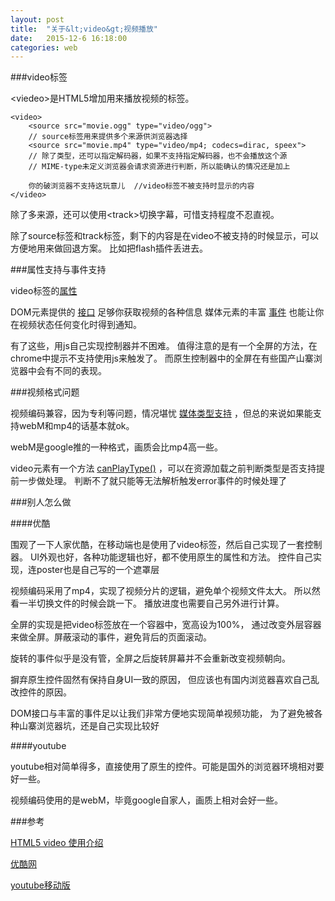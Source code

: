 ```yaml
---
layout: post
title:  "关于&lt;video&gt;视频播放"
date:   2015-12-6 16:18:00
categories: web
---
```


###video标签

&lt;viedeo&gt;是HTML5增加用来播放视频的标签。

    <video>
        <source src="movie.ogg" type="video/ogg">
        // source标签用来提供多个来源供浏览器选择
        <source src="movie.mp4" type="video/mp4; codecs=dirac, speex">
        // 除了类型，还可以指定解码器，如果不支持指定解码器，也不会播放这个源
        // MIME-type未定义浏览器会请求资源进行判断，所以能确认的情况还是加上
        
        你的破浏览器不支持这玩意儿  //video标签不被支持时显示的内容
    </video>

除了多来源，还可以使用&lt;track&gt;切换字幕，可惜支持程度不忍直视。

除了source标签和track标签，剩下的内容是在video不被支持的时候显示，可以方便地用来做回退方案。
比如把flash插件丢进去。

###属性支持与事件支持

video标签的[属性](https://developer.mozilla.org/en-US/docs/Web/HTML/Element/video)
    
DOM元素提供的
[接口](https://developer.mozilla.org/en-US/docs/Web/API/HTMLMediaElement)
足够你获取视频的各种信息
媒体元素的丰富
[事件](https://developer.mozilla.org/en-US/docs/Web/Guide/Events/Media_events)
也能让你在视频状态任何变化时得到通知。

有了这些，用js自己实现控制器并不困难。
值得注意的是有一个全屏的方法，在chrome中提示不支持使用js来触发了。
而原生控制器中的全屏在有些国产山寨浏览器中会有不同的表现。

###视频格式问题

视频编码兼容，因为专利等问题，情况堪忧
[媒体类型支持](https://developer.mozilla.org/en-US/docs/Web/HTML/Supported_media_formats)
，但总的来说如果能支持webM和mp4的话基本就ok。

webM是google推的一种格式，画质会比mp4高一些。

video元素有一个方法
[canPlayType()](https://developer.mozilla.org/en-US/docs/Web/API/HTMLMediaElement/canPlayType)
，可以在资源加载之前判断类型是否支持提前一步做处理。
判断不了就只能等无法解析触发error事件的时候处理了

###别人怎么做

####优酷

围观了一下人家优酷，在移动端也是使用了video标签，然后自己实现了一套控制器。
UI外观也好，各种功能逻辑也好，都不使用原生的属性和方法。
控件自己实现，连poster也是自己写的一个遮罩层

视频编码采用了mp4，实现了视频分片的逻辑，避免单个视频文件太大。
所以然看一半切换文件的时候会跳一下。
播放进度也需要自己另外进行计算。

全屏的实现是把video标签放在一个容器中，宽高设为100%，
通过改变外层容器来做全屏。屏蔽滚动的事件，避免背后的页面滚动。

旋转的事件似乎是没有管，全屏之后旋转屏幕并不会重新改变视频朝向。

摒弃原生控件固然有保持自身UI一致的原因，
但应该也有国内浏览器喜欢自己乱改控件的原因。

DOM接口与丰富的事件足以让我们非常方便地实现简单视频功能，
为了避免被各种山寨浏览器坑，还是自己实现比较好

####youtube

youtube相对简单得多，直接使用了原生的控件。可能是国外的浏览器环境相对要好一些。

视频编码使用的是webM，毕竟google自家人，画质上相对会好一些。

###参考

[HTML5 video 使用介绍](https://developer.mozilla.org/en-US/docs/Web/Guide/HTML/Using_HTML5_audio_and_video)

[优酷网](http://www.youku.com/)

[youtube移动版](https://m.youtube.com/)
